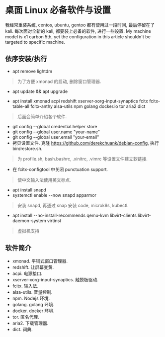 # 桌面 Linux 必备软件与设置

我经常重装系统, centos, ubuntu, gentoo 都有使用过一段时间, 最后停留在了 kali. 每次面对全新的 kali, 都要装上必备的软件, 进行一些设置. My machine model is x1 carbon 5th, yet the configuration in this article shouldn't be targeted to specific machine.

## 依序安装/执行

- apt remove lightdm 
> 为了方便 xmonad 的启动, 删除窗口管理器.

- apt update && apt upgrade

- apt install xmonad acpi redshift xserver-xorg-input-synaptics fcitx fcitx-table-all fcitx-anthy alsa-utils npm golang docker.io tor aria2 dict
> 后面会简单介绍各个软件.

- git config --global credential.helper store
- git config --global user.name "your-name"
- git config --global user.email "your-email"
- 拷贝设置文件. 克隆 https://github.com/derekchuank/debian-config, 执行 bin/restore.sh. 
> 为 profile.sh, bash.bashrc, .xinitrc, .vimrc 等设置文件建立软链接. 

- 在 fcitx-configtool 中关闭 punctuation support.
> 使中文输入法使用英文标点.

- apt install snapd
- systemctl enable --now snapd apparmor
> 安装 snapd, 再通过 snap 安装 code, microk8s, kubectl.

- apt install --no-install-recommends qemu-kvm libvirt-clients libvirt-daemon-system virtinst
> 虚拟机支持

## 软件简介

- xmonad. 平铺式窗口管理器.
- redshift. 让屏幕变黄.
- acpi. 电源接口.
- xserver-xorg-input-synaptics. 触摸板驱动.
- fcitx. 输入法.
- alsa-utils. 音量控制.
- npm. Nodejs 环境.
- golang. golang 环境.
- docker. docker 环境.
- tor. 匿名代理.
- aria2. 下载管理器.
- dict. 词典.
